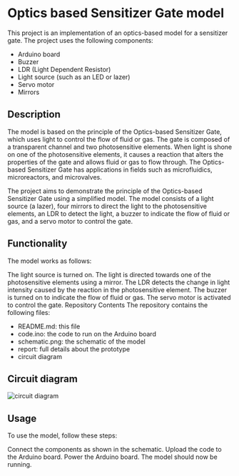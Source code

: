 
# Optics based Sensitizer Gate model
This project is an implementation of an optics-based model for a sensitizer gate. The project uses the following components:

* Arduino board
* Buzzer
* LDR (Light Dependent Resistor)
* Light source (such as an LED or lazer)
* Servo motor
* Mirrors

## Description
The model is based on the principle of the Optics-based Sensitizer Gate, which uses light to control the flow of fluid or gas. The gate is composed of a transparent channel and two photosensitive elements. When light is shone on one of the photosensitive elements, it causes a reaction that alters the properties of the gate and allows fluid or gas to flow through. The Optics-based Sensitizer Gate has applications in fields such as microfluidics, microreactors, and microvalves.

The project aims to demonstrate the principle of the Optics-based Sensitizer Gate using a simplified model. The model consists of a  light source (a lazer), four mirrors to direct the light to the photosensitive elements, an LDR to detect the light, a buzzer to indicate the flow of fluid or gas, and a servo motor to control the gate.

## Functionality
The model works as follows:

The light source is turned on.
The light is directed towards one of the photosensitive elements using a mirror.
The LDR detects the change in light intensity caused by the reaction in the photosensitive element.
The buzzer is turned on to indicate the flow of fluid or gas.
The servo motor is activated to control the gate.
Repository Contents
The repository contains the following files:

* README.md: this file
* code.ino: the code to run on the Arduino board
* schematic.png: the schematic of the model
* report: full details about the prototype
* circuit diagram

## Circuit diagram
![circuit diagram](https://ibb.co/6th75wV)

## Usage
To use the model, follow these steps:

Connect the components as shown in the schematic.
Upload the code to the Arduino board.
Power the Arduino board.
The model should now be running.

